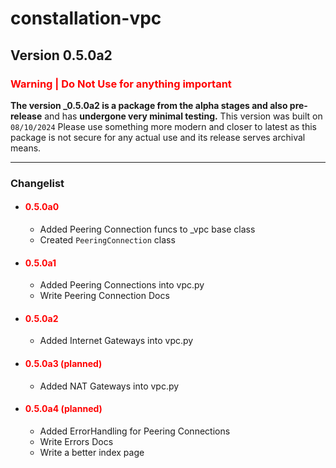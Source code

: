 # constallation-vpc
## Version 0.5.0a2
### **<span style="color:red;">Warning | Do Not Use for anything important</span>**
**The version _0.5.0a2 is a package from the alpha stages and also pre-release** and has **undergone very minimal testing.** This version was built on `08/10/2024` Please use something more modern and closer to latest as this package is not secure for any actual use and its release serves archival means. 

***
### Changelist
- #### **<span style="color:red;">0.5.0a0</span>**
  - Added Peering Connection funcs to _vpc base class
  - Created `PeeringConnection` class
- #### **<span style="color:red;">0.5.0a1</span>**
  - Added Peering Connections into vpc.py
  - Write Peering Connection Docs
- #### **<span style="color:red;">0.5.0a2</span>**
  - Added Internet Gateways into vpc.py
- #### **<span style="color:red;">0.5.0a3 (planned)</span>**
  - Added NAT Gateways into vpc.py
- #### **<span style="color:red;">0.5.0a4 (planned)</span>**
  - Added ErrorHandling for Peering Connections
  - Write Errors Docs
  - Write a better index page